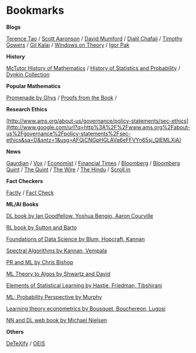 # Bookmarks 

**Blogs**

[Terence Tao](https://terrytao.wordpress.com/) / [Scott Aaronson](https://www.scottaaronson.com/blog/) / [David Mumford](http://www.dam.brown.edu/people/mumford/blog.html) / [Djalil Chafaii](http://djalil.chafai.net/blog/) / [Timothy Gowers](https://gowers.wordpress.com/) / [Gil Kalai](https://gilkalai.wordpress.com/) / [Windows on Theory](https://windowsontheory.org/) / [Igor Pak](https://igorpak.wordpress.com/)



**History**

[McTutor History of Mathematics](http://www-history.mcs.st-and.ac.uk/) / [History of Statistics and Probability](http://mnstats.morris.umn.edu/introstat/history/indexhistory.shtml) / [Dynkin Collection](http://dynkincollection.library.cornell.edu/)

**Popular Mathematics**

[Promenade by Ghys](http://perso.ens-lyon.fr/ghys/promenade/) / [Proofs from the Book](https://proofsfromthebook.github.io/) / 

**Research Ethics**

[http://www.ams.org/about-us/governance/policy-statements/sec-ethics](http://www.google.com/url?q=http%3A%2F%2Fwww.ams.org%2Fabout-us%2Fgovernance%2Fpolicy-statements%2Fsec-ethics&sa=D&sntz=1&usg=AFQjCNGpHGLAVa6eFFVYn65sj_QIEMLXjA)

**News**

[Gaurdian](https://www.theguardian.com/international) / [Vox](https://www.vox.com) / [Economist](https://www.economist.com) / [Financial Times](https://www.ft.com) / [Bloomberg](https://www.bloomberg.com)
/ [Bloomberg Quint](https://www.bloombergquint.com) / [The Quint](https://www.thequint.com/) / [The Wire](https://www.thewire.com) / [The Hindu](https://www.thehindu.com) / [Scroll.in](https://www.scroll.in)

**Fact Checkers**

[Factly](https://factly.in/) / [Fact Check](https://www.factcheck.org/)  


**ML/AI Books**

[DL book by Ian Goodfellow, Yoshua Bengio, Aaron Courville](https://www.deeplearningbook.org/)

[RL book by Sutton and Barto](http://incompleteideas.net/book/RLbook2018.pdf)

[Foundations of Data Science by Blum, Hopcraft, Kannan](https://www.cs.cornell.edu/jeh/book.pdf)

[Spectral Algorithms by Kannan, Vempala](https://www.cc.gatech.edu/~vempala/spectralbook.pdf)

[PR and ML by Chris Bishop](https://www.microsoft.com/en-us/research/uploads/prod/2006/01/Bishop-Pattern-Recognition-and-Machine-Learning-2006.pdf)

 [ML Theory to Algos by Shwartz and David](https://www.cs.huji.ac.il/~shais/UnderstandingMachineLearning/understanding-machine-learning-theory-algorithms.pdf)

 [Elements of Statistical Learning by Hastie, Friedman, Tibshirani](https://web.stanford.edu/~hastie/ElemStatLearn/printings/ESLII_print12.pdf)

[ML: Probability Perspective by Murphy](https://github.com/jonesgithub/book-1/blob/master/ML%20Machine%20Learning-A%20Probabilistic%20Perspective.pdf)

[Learning theory econometrics by Bousquet, Bouchereon, Lugosi](http://www.econ.upf.edu/~lugosi/mlss_slt.pdf)

[NN and DL web book by Michael Nielsen](http://neuralnetworksanddeeplearning.com/index.html)


**Others**

[DeTeXify](http://detexify.kirelabs.org/classify.html) / [OEIS](https://oeis.org/)










